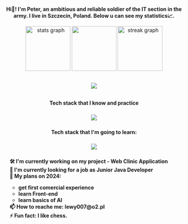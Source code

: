 <p align="center"><b>Hi👋! I'm Peter, an ambitious and reliable soldier of the IT section in the army. I live in Szczecin, Poland. Below u can see my statistics📈.</b></p>

<div align="center">
  <img src="https://github-readme-stats.vercel.app/api?username=lewy007&hide_title=false&hide_rank=false&show_icons=true&include_all_commits=true&count_private=true&disable_animations=false&theme=dark&locale=en&hide_border=true" height="121" alt="stats graph"  />
  <img src="https://github-readme-stats.vercel.app/api/top-langs/?username=lewy007&layout=compact&theme=dark&hide_border=true" height="121"/>
  <img src="https://streak-stats.demolab.com?user=lewy007&locale=en&mode=daily&theme=dark&hide_border=true&date_format=j M[ Y]" height="121" alt="streak graph"  />
</div>

##
<p align="center">
  <a href="https://github-readme-stats.vercel.app">
    <img src="https://github-readme-stats.vercel.app/api?username=lewy007" />
  </a>
</p>

##

<h4 align="center">Tech stack that I know and practice</h4>

###

<p align="center">
  <a href="https://skillicons.dev">
    <img src="https://skillicons.dev/icons?i=java,idea,spring,hibernate,maven,gradle,docker,postgres,git,github,linux,html,css,powershell" />
  </a>
</p>

###

<h4 align="center">Tech stack that I'm going to learn:</h4>

###

<p align="center">
  <a href="https://skillicons.dev">
    <img src="https://skillicons.dev/icons?i=kotlin,kafka,python,tensorflow,mysql,redis,mongodb,kubernetes,go,react,ts,aws" />
  </a>
</p>

###

<h4 align="left">
        <ul style="list-style-type: none;">
            🛠️ I'm currently working on my project - Web Clinic Application<br>
            🤔 I'm currently looking for a job as Junior Java Developer<br>
            📅 My plans on 2024:
            <ul>
                <li>get first comercial experience</li>  
                <li>learn Front-end</li>
                <li>learn basics of AI</li>
            </ul>
            📫 How to reache me: lewy007@o2.pl<br>
            ⚡ Fun fact: I like chess.
        </ul>
    </h4>
